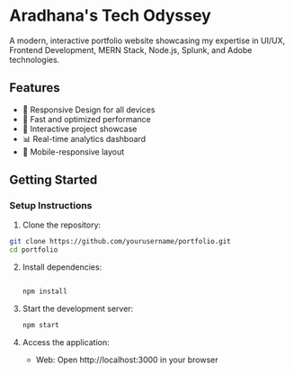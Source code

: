# Aradhana's Tech Odyssey

A modern, interactive portfolio website showcasing my expertise in UI/UX, Frontend Development, MERN Stack, Node.js, Splunk, and Adobe technologies.

## Features

- 🎨 Responsive Design for all devices
- 🚀 Fast and optimized performance
- 🎯 Interactive project showcase
- 📊 Real-time analytics dashboard
- 📱 Mobile-responsive layout



## Getting Started


### Setup Instructions

1. Clone the repository:
```bash
git clone https://github.com/yourusername/portfolio.git
cd portfolio
```

2. Install dependencies:
   ```bash
   
   npm install


3. Start the development server:
   ```bash
   npm start
   ```

4. Access the application:
   - Web: Open http://localhost:3000 in your browser
